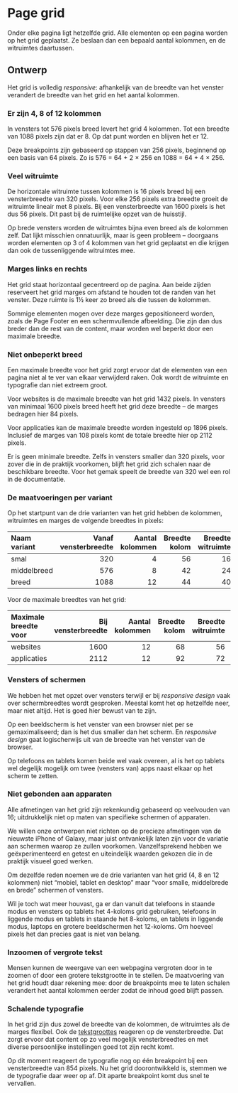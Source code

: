 # Page grid

Onder elke pagina ligt hetzelfde grid.
Alle elementen op een pagina worden op het grid geplaatst.
Ze beslaan dan een bepaald aantal kolommen, en de witruimtes daartussen.

## Ontwerp

Het grid is volledig _responsive_: afhankelijk van de breedte van het venster verandert de breedte van het grid en het aantal kolommen.

### Er zijn 4, 8 of 12 kolommen

In vensters tot 576 pixels breed levert het grid 4 kolommen.
Tot een breedte van 1088 pixels zijn dat er 8.
Op dat punt worden en blijven het er 12.

Deze breakpoints zijn gebaseerd op stappen van 256 pixels, beginnend op een basis van 64 pixels.
Zo is 576 = 64 + 2 × 256 en 1088 = 64 + 4 × 256.

### Veel witruimte

De horizontale witruimte tussen kolommen is 16 pixels breed bij een vensterbreedte van 320 pixels.
Voor elke 256 pixels extra breedte groeit de witruimte lineair met 8 pixels.
Bij een vensterbreedte van 1600 pixels is het dus 56 pixels.
Dit past bij de ruimtelijke opzet van de huisstijl.

Op brede vensters worden de witruimtes bijna even breed als de kolommen zelf.
Dat lijkt misschien onnatuurlijk, maar is geen probleem – doorgaans worden elementen op 3 of 4 kolommen van het grid geplaatst en die krijgen dan ook de tussenliggende witruimtes mee.

### Marges links en rechts

Het grid staat horizontaal gecentreerd op de pagina.
Aan beide zijden reserveert het grid marges om afstand te houden tot de randen van het venster.
Deze ruimte is 1½ keer zo breed als die tussen de kolommen.

Sommige elementen mogen over deze marges gepositioneerd worden, zoals de Page Footer en een schermvullende afbeelding.
Die zijn dan dus breder dan de rest van de content, maar worden wel beperkt door een maximale breedte.

### Niet onbeperkt breed

Een maximale breedte voor het grid zorgt ervoor dat de elementen van een pagina niet al te ver van elkaar verwijderd raken.
Ook wordt de witruimte en typografie dan niet extreem groot.

Voor websites is de maximale breedte van het grid 1432 pixels.
In vensters van minimaal 1600 pixels breed heeft het grid deze breedte – de marges bedragen hier 84 pixels.

Voor applicaties kan de maximale breedte worden ingesteld op 1896 pixels.
Inclusief de marges van 108 pixels komt de totale breedte hier op 2112 pixels.

Er is geen minimale breedte.
Zelfs in vensters smaller dan 320 pixels, voor zover die in de praktijk voorkomen, blijft het grid zich schalen naar de beschikbare breedte.
Voor het gemak speelt de breedte van 320 wel een rol in de documentatie.

### De maatvoeringen per variant

Op het startpunt van de drie varianten van het grid hebben de kolommen, witruimtes en marges de volgende breedtes in pixels:

| Naam variant | Vanaf vensterbreedte | Aantal kolommen | Breedte kolom | Breedte witruimte | Breedte marge | Breedte grid |
| :----------- | -------------------: | --------------: | ------------: | ----------------: | ------------: | -----------: |
| smal         |                  320 |               4 |            56 |                16 |            24 |          272 |
| middelbreed  |                  576 |               8 |            42 |                24 |            36 |          504 |
| breed        |                 1088 |              12 |            44 |                40 |            60 |          968 |

Voor de maximale breedtes van het grid:

| Maximale breedte voor | Bij vensterbreedte | Aantal kolommen | Breedte kolom | Breedte witruimte | Breedte marge | Breedte grid |
| :-------------------- | -----------------: | --------------: | ------------: | ----------------: | ------------: | -----------: |
| websites              |               1600 |              12 |            68 |                56 |            84 |         1432 |
| applicaties           |               2112 |              12 |            92 |                72 |           108 |         1896 |

### Vensters of schermen

We hebben het met opzet over vensters terwijl er bij _responsive design_ vaak over schermbreedtes wordt gesproken.
Meestal komt het op hetzelfde neer, maar niet altijd.
Het is goed hier bewust van te zijn.

Op een beeldscherm is het venster van een browser niet per se gemaximaliseerd; dan is het dus smaller dan het scherm.
En _responsive design_ gaat logischerwijs uit van de breedte van het venster van de browser.

Op telefoons en tablets komen beide wel vaak overeen, al is het op tablets wel degelijk mogelijk om twee (vensters van) apps naast elkaar op het scherm te zetten.

### Niet gebonden aan apparaten

Alle afmetingen van het grid zijn rekenkundig gebaseerd op veelvouden van 16; uitdrukkelijk niet op maten van specifieke schermen of apparaten.

We willen onze ontwerpen niet richten op de precieze afmetingen van de nieuwste iPhone of Galaxy, maar juist ontvankelijk laten zijn voor de variatie aan schermen waarop ze zullen voorkomen.
Vanzelfsprekend hebben we geëxperimenteerd en getest en uiteindelijk waarden gekozen die in de praktijk visueel goed werken.

Om dezelfde reden noemen we de drie varianten van het grid (4, 8 en 12 kolommen) niet “mobiel, tablet en desktop” maar “voor smalle, middelbrede en brede” schermen of vensters.

Wil je toch wat meer houvast, ga er dan vanuit dat telefoons in staande modus en vensters op tablets het 4-koloms grid gebruiken, telefoons in liggende modus en tablets in staande het 8-koloms, en tablets in liggende modus, laptops en grotere beeldschermen het 12-koloms.
Om hoeveel pixels het dan precies gaat is niet van belang.

### Inzoomen of vergrote tekst

Mensen kunnen de weergave van een webpagina vergroten door in te zoomen of door een grotere tekstgrootte in te stellen.
De maatvoering van het grid houdt daar rekening mee: door de breakpoints mee te laten schalen verandert het aantal kolommen eerder zodat de inhoud goed blijft passen.

### Schalende typografie

In het grid zijn dus zowel de breedte van de kolommen, de witruimtes als de marges flexibel.
Ook de [tekstgroottes](?path=/docs/docs-designrichtlijnen-typografie--docs) reageren op de vensterbreedte.
Dat zorgt ervoor dat content op zo veel mogelijk vensterbreedtes en met diverse persoonlijke instellingen goed tot zijn recht komt.

Op dit moment reageert de typografie nog op één breakpoint bij een vensterbreedte van 854 pixels.
Nu het grid doorontwikkeld is, stemmen we de typografie daar weer op af.
Dit aparte breakpoint komt dus snel te vervallen.
